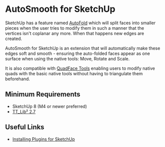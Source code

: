 AutoSmooth for SketchUp
=======================

SketchUp has a feature named
[AutoFold](http://support.google.com/sketchup/bin/answer.py?hl=en&answer=94865)
which will split faces into smaller pieces when the user tries to modify them
in such a manner that the vertices isn't coplanar any more. When that happens
new edges are created.

AutoSmooth for SketchUp is an extension that will automatically make these edges
soft and smooth - ensuring the auto-folded faces appear as one surface when using
the native tools: Move, Rotate and Scale.

It is also compatible with [QuadFace Tools](https://bitbucket.org/thomthom/quadface-tools/)
enabling users to modify native quads with the basic native tools without having
to triangulate them beforehand.

Minimum Requirements
--------------------

* SketchUp 8 (M4 or newer preferred)
* [TT_Lib² 2.7](https://bitbucket.org/thomthom/tt-library-2/downloads/TT_Lib2%20-%202.7.0.rbz)

Useful Links
------------

* [Installing Plugins for SketchUp](http://www.thomthom.net/thoughts/2012/01/installing-plugins-for-google-sketchup/)
